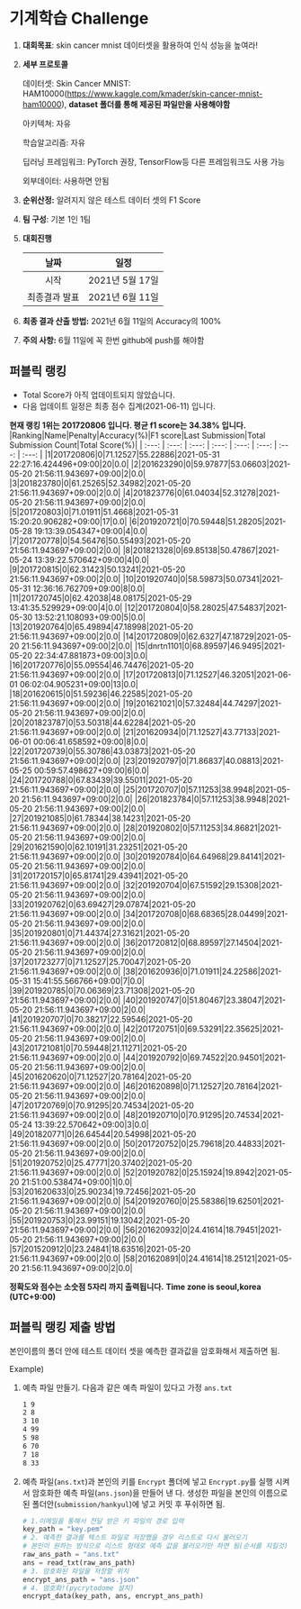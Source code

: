 # **기계학습 Challenge**
1. **대회목표**: skin cancer mnist 데이터셋을 활용하여 인식 성능을 높여라!

2. **세부 프로토콜**

   데이터셋: Skin Cancer MNIST: HAM10000(https://www.kaggle.com/kmader/skin-cancer-mnist-ham10000), 
           **dataset 폴더를 통해 제공된 파일만을 사용해야함**

   아키텍쳐: 자유

   학습알고리즘: 자유

   딥러닝 프레임워크: PyTorch 권장, TensorFlow등 다른 프레임워크도 사용 가능

   외부데이터: 사용하면 안됨

3. **순위산정:** 알려지지 않은 테스트 데이터 셋의 F1 Score

4. **팀 구성**: 기본 1인 1팀

5. **대회진행**

   |     날짜      |      일정       |
   | :-----------: | :-------------: |
   |     시작      | 2021년 5월 17일 |
   | 최종결과 발표 | 2021년 6월 11일  |

6. **최종 결과 산출 방법:** 2021년 6월 11일의 Accuracy의 100%

7. **주의 사항:** 6월 11일에 꼭 한번 github에 push를 해야함


## 퍼블릭 랭킹

  
- Total Score가 아직 업데이트되지 않았습니다. 
 - 다음 업데이트 일정은 최종 점수 집계(2021-06-11) 입니다.
  
**현재 랭킹 1위는 201720806 입니다. 평균 f1 score는 34.38% 입니다.**
|Ranking|Name|Penalty|Accuracy(%)|F1 score|Last Submission|Total Submission Count|Total Score(%)|
| :---: | :---: | :---: | :---: | :---: | :---: | :---: | :---: |
|1|201720806|0|71.12527|55.22886|2021-05-31 22:27:16.424496+09:00|20|0.0|
|2|201623290|0|59.97877|53.06603|2021-05-20 21:56:11.943697+09:00|2|0.0|
|3|201823780|0|61.25265|52.34982|2021-05-20 21:56:11.943697+09:00|2|0.0|
|4|201823776|0|61.04034|52.31278|2021-05-20 21:56:11.943697+09:00|2|0.0|
|5|201720803|0|71.01911|51.4668|2021-05-31 15:20:20.906282+09:00|17|0.0|
|6|201920721|0|70.59448|51.28205|2021-05-28 19:13:39.054347+09:00|4|0.0|
|7|201720778|0|54.56476|50.55493|2021-05-20 21:56:11.943697+09:00|2|0.0|
|8|201821328|0|69.85138|50.47867|2021-05-24 13:39:22.570642+09:00|4|0.0|
|9|201720815|0|62.31423|50.13241|2021-05-20 21:56:11.943697+09:00|2|0.0|
|10|201920740|0|58.59873|50.07341|2021-05-31 12:36:16.762709+09:00|8|0.0|
|11|201720745|0|62.42038|48.08175|2021-05-29 13:41:35.529929+09:00|4|0.0|
|12|201720804|0|58.28025|47.54837|2021-05-30 13:52:21.108093+09:00|5|0.0|
|13|201920764|0|65.49894|47.18998|2021-05-20 21:56:11.943697+09:00|2|0.0|
|14|201720809|0|62.6327|47.18729|2021-05-20 21:56:11.943697+09:00|2|0.0|
|15|dnrtn1101|0|68.89597|46.9495|2021-05-20 22:34:47.881873+09:00|3|0.0|
|16|201720776|0|55.09554|46.74476|2021-05-20 21:56:11.943697+09:00|2|0.0|
|17|201720813|0|71.12527|46.32051|2021-06-01 06:02:04.905231+09:00|13|0.0|
|18|201620615|0|51.59236|46.22585|2021-05-20 21:56:11.943697+09:00|2|0.0|
|19|201621021|0|57.32484|44.74297|2021-05-20 21:56:11.943697+09:00|2|0.0|
|20|201823787|0|53.50318|44.62284|2021-05-20 21:56:11.943697+09:00|2|0.0|
|21|201620934|0|71.12527|43.77133|2021-06-01 00:06:41.658592+09:00|8|0.0|
|22|201720739|0|55.30786|43.03873|2021-05-20 21:56:11.943697+09:00|2|0.0|
|23|201920797|0|71.86837|40.08813|2021-05-25 00:59:57.498627+09:00|6|0.0|
|24|201720788|0|67.83439|39.55011|2021-05-20 21:56:11.943697+09:00|2|0.0|
|25|201720707|0|57.11253|38.9948|2021-05-20 21:56:11.943697+09:00|2|0.0|
|26|201823784|0|57.11253|38.9948|2021-05-20 21:56:11.943697+09:00|2|0.0|
|27|201921085|0|61.78344|38.14231|2021-05-20 21:56:11.943697+09:00|2|0.0|
|28|201920802|0|57.11253|34.86821|2021-05-20 21:56:11.943697+09:00|2|0.0|
|29|201621590|0|62.10191|31.23251|2021-05-20 21:56:11.943697+09:00|2|0.0|
|30|201920784|0|64.64968|29.84141|2021-05-20 21:56:11.943697+09:00|2|0.0|
|31|201720157|0|65.81741|29.43941|2021-05-20 21:56:11.943697+09:00|2|0.0|
|32|201920704|0|67.51592|29.15308|2021-05-20 21:56:11.943697+09:00|2|0.0|
|33|201920762|0|63.69427|29.07874|2021-05-20 21:56:11.943697+09:00|2|0.0|
|34|201720708|0|68.68365|28.04499|2021-05-20 21:56:11.943697+09:00|2|0.0|
|35|201920801|0|71.44374|27.31621|2021-05-20 21:56:11.943697+09:00|2|0.0|
|36|201720812|0|68.89597|27.14504|2021-05-20 21:56:11.943697+09:00|2|0.0|
|37|201723277|0|71.12527|25.70047|2021-05-20 21:56:11.943697+09:00|2|0.0|
|38|201620936|0|71.01911|24.22586|2021-05-31 15:41:55.566766+09:00|7|0.0|
|39|201920785|0|70.06369|23.71308|2021-05-20 21:56:11.943697+09:00|2|0.0|
|40|201920747|0|51.80467|23.38047|2021-05-20 21:56:11.943697+09:00|2|0.0|
|41|201920707|0|70.38217|22.59546|2021-05-20 21:56:11.943697+09:00|2|0.0|
|42|201720751|0|69.53291|22.35625|2021-05-20 21:56:11.943697+09:00|2|0.0|
|43|201721081|0|70.59448|21.11271|2021-05-20 21:56:11.943697+09:00|2|0.0|
|44|201920792|0|69.74522|20.94501|2021-05-20 21:56:11.943697+09:00|2|0.0|
|45|201620620|0|71.12527|20.78164|2021-05-20 21:56:11.943697+09:00|2|0.0|
|46|201620898|0|71.12527|20.78164|2021-05-20 21:56:11.943697+09:00|2|0.0|
|47|201720769|0|70.91295|20.74534|2021-05-20 21:56:11.943697+09:00|2|0.0|
|48|201920710|0|70.91295|20.74534|2021-05-24 13:39:22.570642+09:00|3|0.0|
|49|201820771|0|26.64544|20.54998|2021-05-20 21:56:11.943697+09:00|2|0.0|
|50|201720752|0|25.79618|20.44833|2021-05-20 21:56:11.943697+09:00|2|0.0|
|51|201920752|0|25.47771|20.37402|2021-05-20 21:56:11.943697+09:00|2|0.0|
|52|201920782|0|25.15924|19.8942|2021-05-20 21:51:00.538474+09:00|1|0.0|
|53|201620633|0|25.90234|19.72456|2021-05-20 21:56:11.943697+09:00|2|0.0|
|54|201920760|0|25.58386|19.62501|2021-05-20 21:56:11.943697+09:00|2|0.0|
|55|201920753|0|23.99151|19.13042|2021-05-20 21:56:11.943697+09:00|2|0.0|
|56|201620932|0|24.41614|18.79451|2021-05-20 21:56:11.943697+09:00|2|0.0|
|57|201520912|0|23.24841|18.63516|2021-05-20 21:56:11.943697+09:00|2|0.0|
|58|201620891|0|24.41614|18.25121|2021-05-20 21:56:11.943697+09:00|2|0.0|


**정확도와 점수는 소숫점 5자리 까지 출력됩니다.**
**Time zone is seoul,korea (UTC+9:00)**
## 퍼블릭 랭킹 제출 방법

본인이름의 폴더 안에 테스트 데이터 셋을 예측한 결과값을 암호화해서 제출하면 됨.

Example) 

1. 예측 파일 만들기. 다음과 같은 예측 파일이 있다고 가정 `ans.txt`

   ```tex
   1 9
   2 8
   3 10
   4 99
   5 98
   6 70
   7 18
   8 33
   ```

2. 예측 파일(`ans.txt`)과 본인의 키를 `Encrypt` 폴더에 넣고 `Encrypt.py`를 실행 시켜서 암호화한 예측 파일(`ans.json`)을 만들어 낸 다. 생성한 파일을 본인의 이름으로 된 폴더안(`submission/hankyul`)에 넣고 커밋 후 푸쉬하면 됨.

   ```python
   # 1.이메일을 통해서 전달 받은 키 파일의 경로 입력
   key_path = "key.pem"
   # 2. 예측한 결과를 텍스트 파일로 저장했을 경우 리스트로 다시 불러오기
   # 본인이 원하는 방식으로 리스트 형태로 예측 값을 불러오기만 하면 됨(순서를 지킬것)
   raw_ans_path = "ans.txt"
   ans = read_txt(raw_ans_path)
   # 3. 암호화된 파일을 저장할 위치
   encrypt_ans_path = "ans.json"
   # 4. 암호화!(pycrytodome 설치)
   encrypt_data(key_path, ans, encrypt_ans_path)
   ```




